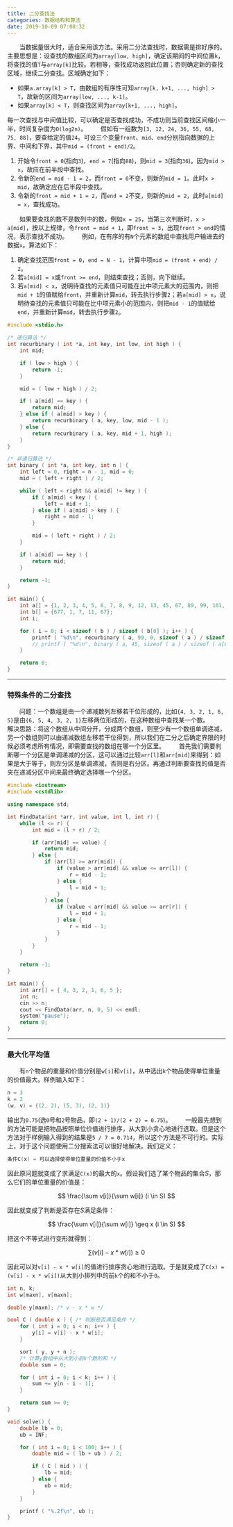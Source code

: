 ```yaml
---
title: 二分查找法
categories: 数据结构和算法
date: 2019-10-09 07:08:32
---
```

&emsp;&emsp;当数据量很大时，适合采用该方法。采用二分法查找时，数据需是排好序的。主要思想是：设查找的数组区间为`array[low, high]`，确定该期间的中间位置`k`，将查找的值`T`与`array[k]`比较。若相等，查找成功返回此位置；否则确定新的查找区域，继续二分查找。区域确定如下：<!--more-->

- 如果`a.array[k] > T`，由数组的有序性可知`array[k, k+1, ..., high] > T`，故新的区间为`array[low, ..., k-1]`。
- 如果`array[k] < T`，则查找区间为`array[k+1, ..., high]`。

每一次查找与中间值比较，可以确定是否查找成功，不成功则当前查找区间缩小一半，时间复杂度为`O(log2n)`。
&emsp;&emsp;假如有一组数为`[3, 12, 24, 36, 55, 68, 75, 88]`，要查给定的值`24`。可设三个变量`front`、`mid`、`end`分别指向数据的上界、中间和下界，其中`mid = (front + end)/2`。

1. 开始令`front = 0`(指向`3`)，`end = 7`(指向`88`)，则`mid = 3`(指向`36`)。因为`mid > x`，故应在前半段中查找。
2. 令新的`end = mid - 1 = 2`，而`front = 0`不变，则新的`mid = 1`。此时`x > mid`，故确定应在后半段中查找。
3. 令新的`front = mid + 1 = 2`，而`end = 2`不变，则新的`mid = 2`，此时`a[mid] = x`，查找成功。

&emsp;&emsp;如果要查找的数不是数列中的数，例如`x = 25`，当第三次判断时，`x > a[mid]`，按以上规律，令`front = mid + 1`，即`front = 3`，出现`front > end`的情况，表示查找不成功。
&emsp;&emsp;例如，在有序的有`N`个元素的数组中查找用户输进去的数据`x`。算法如下：

1. 确定查找范围`front = 0`，`end = N - 1`，计算中项`mid = (front + end) / 2`。
2. 若`a[mid] = x`或`front >= end`，则结束查找；否则，向下继续。
3. 若`a[mid] < x`，说明待查找的元素值只可能在比中项元素大的范围内，则把`mid + 1`的值赋给`front`，并重新计算`mid`，转去执行步骤`2`；若`a[mid] > x`，说明待查找的元素值只可能在比中项元素小的范围内，则把`mid - 1`的值赋给`end`，并重新计算`mid`，转去执行步骤`2`。

``` cpp
#include <stdio.h>

/* 递归算法 */
int recurbinary ( int *a, int key, int low, int high ) {
    int mid;

    if ( low > high ) {
        return -1;
    }

    mid = ( low + high ) / 2;

    if ( a[mid] == key ) {
        return mid;
    } else if ( a[mid] > key ) {
        return recurbinary ( a, key, low, mid - 1 );
    } else {
        return recurbinary ( a, key, mid + 1, high );
    }
}

/* 非递归算法 */
int binary ( int *a, int key, int n ) {
    int left = 0, right = n - 1, mid = 0;
    mid = ( left + right ) / 2;

    while ( left < right && a[mid] != key ) {
        if ( a[mid] < key ) {
            left = mid + 1;
        } else if ( a[mid] > key ) {
            right = mid - 1;
        }

        mid = ( left + right ) / 2;
    }

    if ( a[mid] == key ) {
        return mid;
    }

    return -1;
}

int main() {
    int a[] = {1, 2, 3, 4, 5, 6, 7, 8, 9, 12, 13, 45, 67, 89, 99, 101, 111, 123, 134, 565, 677};
    int b[] = {677, 1, 7, 11, 67};
    int i;

    for ( i = 0; i < sizeof ( b ) / sizeof ( b[0] ); i++ ) {
        printf ( "%d\n", recurbinary ( a, 99, 0, sizeof ( a ) / sizeof ( a[0] ) - 1 ) );
        // printf ( "%d\n", binary ( a, 45, sizeof ( a ) / sizeof ( a[0] ) ) );
    }

    return 0;
}
```

---

### 特殊条件的二分查找

&emsp;&emsp;问题：一个数组是由一个递减数列左移若干位形成的，比如`{4, 3, 2, 1, 6, 5}`是由`{6, 5, 4, 3, 2, 1}`左移两位形成的，在这种数组中查找某一个数。
&emsp;&emsp;解决思路：将这个数组从中间分开，分成两个数组，则至少有一个数组单调递减，另一个数组则可以由递减数组左移若干位得到，所以我们在二分之后确定界限的时候必须考虑所有情况，即需要查找的数组在哪一个分区里。
&emsp;&emsp;首先我们需要判断哪一个分区是单调递减的分区，这可以通过比较`arr[l]`和`arr[mid]`来得到：如果是大于等于，则左分区是单调递减，否则是右分区。再通过判断要查找的值是否夹在递减分区中间来最终确定选择哪一个分区。

``` cpp
#include <iostream>
#include <cstdlib>

using namespace std;

int FindData(int *arr, int value, int l, int r) {
    while (l <= r) {
        int mid = (l + r) / 2;

        if (arr[mid] == value) {
            return mid;
        } else {
            if (arr[l] >= arr[mid]) {
                if (value > arr[mid] && value <= arr[l]) {
                    r = mid - 1;
                } else {
                    l = mid + 1;
                }
            } else {
                if (value < arr[mid] && value >= arr[r]) {
                    l = mid + 1;
                } else {
                    r = mid - 1;
                }
            }
        }
    }

    return -1;
}

int main() {
    int arr[] = { 4, 3, 2, 1, 6, 5 };
    int n;
    cin >> n;
    cout << FindData(arr, n, 0, 5) << endl;
    system("pause");
    return 0;
}
```

---

### 最大化平均值

&emsp;&emsp;有`n`个物品的重量和价值分别是`w[i]`和`v[i]`，从中选出`k`个物品使得单位重量的价值最大。样例输入如下：

``` cpp
n = 3
k = 2
(w, v) = {(2, 2), (5, 3), (2, 1)}
```

输出为`0.75`(选`0`号和`2`号物品，即`(2 + 1)/(2 + 2) = 0.75`)。
&emsp;&emsp;一般最先想到的方法可能是把物品按照单位价值进行排序，从大到小贪心地进行选取。但是这个方法对于样例输入得到的结果是`5 / 7 = 0.714`，所以这个方法是不可行的。实际上，对于这个问题使用二分搜索法可以很好地解决。我们定义：

``` cpp
条件C(x) = 可以选择使得单位重量的价值不小于x
```

因此原问题就变成了求满足`C(x)`的最大的`x`。假设我们选了某个物品的集合$S$，那么它们的单位重量的价值是：

$$
\frac{\sum v[i]}{\sum w[i]} (i \in S)
$$

因此就变成了判断是否存在$S$满足条件：

$$
\frac{\sum v[i]}{\sum w[i]} \geq x (i \in S)
$$

把这个不等式进行变形就得到：

$$
\sum (v[i] - x * w[i]) \geq 0
$$

因此可以对`v[i] - x * w[i]`的值进行排序贪心地进行选取。于是就变成了`C(x) = (v[i] - x * w[i])`从大到小排列中的前`k`个的和不小于`0`。

``` cpp
int n, k;
int w[maxn], v[maxn];

double y[maxn]; /* v - x * w */

bool C ( double x ) { /* 判断是否满足条件 */
    for ( int i = 0; i < n; i++ ) {
        y[i] = v[i] - x * w[i];
    }

    sort ( y, y + n );
    /* 计算y数组中从大到小前k个数的和 */
    double sum = 0;

    for ( int i = 0; i < k; i++ ) {
        sum += y[n - i - 1];
    }

    return sum >= 0;
}

void solve() {
    double lb = 0;
    ub = INF;

    for ( int i = 0; i < 100; i++ ) {
        double mid = ( lb + ub ) / 2;

        if ( C ( mid ) ) {
            lb = mid;
        } else {
            ub = mid;
        }
    }

    printf ( "%.2f\n", ub );
}
```
